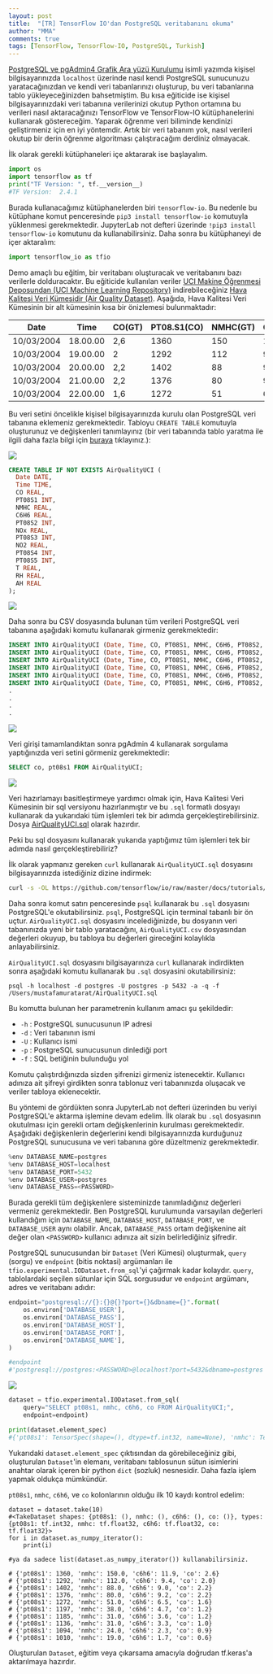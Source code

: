 ```yaml
---
layout: post
title:  "[TR] TensorFlow IO'dan PostgreSQL veritabanını okuma"
author: "MMA"
comments: true
tags: [TensorFlow, TensorFlow-IO, PostgreSQL, Turkish]
---
```


[PostgreSQL ve pgAdmin4 Grafik Ara yüzü Kurulumu](https://mmuratarat.github.io/2020-11-18/TR_how_to_install_postgresql_pgadmin4) isimli yazımda kişisel bilgisayarınızda `localhost` üzerinde nasıl kendi PostgreSQL sunucunuzu yaratacağınızdan ve kendi veri tabanlarınızı oluşturup, bu veri tabanlarına tablo yükleyeceğinizden bahsetmiştim. Bu kısa eğiticide ise kişisel bilgisayarınızdaki veri tabanına verilerinizi okutup Python ortamına bu verileri nasıl aktaracağınızı TensorFlow ve TensorFlow-IO kütüphanelerini kullanarak göstereceğim. Yaparak öğrenme veri biliminde kendinizi geliştirmeniz için en iyi yöntemdir. Artık bir veri tabanım yok, nasıl verileri okutup bir derin öğrenme algoritması çalıştıracağım derdiniz olmayacak. 

İlk olarak gerekli kütüphaneleri içe aktararak ise başlayalım.

```python
import os
import tensorflow as tf
print("TF Version: ", tf.__version__)
#TF Version:  2.4.1
```

Burada kullanacağımız kütüphanelerden biri `tensorflow-io`. Bu nedenle bu kütüphane komut penceresinde `pip3 install tensorflow-io` komutuyla yüklenmesi gerekmektedir. JupyterLab not defteri üzerinde `!pip3 install tensorflow-io` komutunu da kullanabilirsiniz. Daha sonra bu kütüphaneyi de içer aktaralım:

```python
import tensorflow_io as tfio
```

Demo amaçlı bu eğitim, bir veritabanı oluşturacak ve veritabanını bazı verilerle dolduracaktır. Bu eğiticide kullanılan veriler [UCI Makine Öğrenmesi Deposundan (UCI Machine Learning Repository)](http://archive.ics.uci.edu/ml) indirebileceğiniz [Hava Kalitesi Veri Kümesidir (Air Quality Dataset)](https://archive.ics.uci.edu/ml/datasets/Air+Quality). Aşağıda, Hava Kalitesi Veri Kümesinin bir alt kümesinin kısa bir önizlemesi bulunmaktadır:

Date|Time|CO(GT)|PT08.S1(CO)|NMHC(GT)|C6H6(GT)|PT08.S2(NMHC)|NOx(GT)|PT08.S3(NOx)|NO2(GT)|PT08.S4(NO2)|PT08.S5(O3)|T|RH|AH|
----|----|------|-----------|--------|--------|-------------|----|----------|-------|------------|-----------|-|--|--|
10/03/2004|18.00.00|2,6|1360|150|11,9|1046|166|1056|113|1692|1268|13,6|48,9|0,7578|
10/03/2004|19.00.00|2|1292|112|9,4|955|103|1174|92|1559|972|13,3|47,7|0,7255|
10/03/2004|20.00.00|2,2|1402|88|9,0|939|131|1140|114|1555|1074|11,9|54,0|0,7502|
10/03/2004|21.00.00|2,2|1376|80|9,2|948|172|1092|122|1584|1203|11,0|60,0|0,7867|
10/03/2004|22.00.00|1,6|1272|51|6,5|836|131|1205|116|1490|1110|11,2|59,6|0,7888|

Bu veri setini öncelikle kişisel bilgisayarınızda kurulu olan PostgreSQL veri tabanına eklemeniz gerekmektedir. Tabloyu  `CREATE TABLE` komutuyla oluşturunuz ve değişkenleri tanımlayınız (bir veri tabanında tablo yaratma ile ilgili daha fazla bilgi için [buraya](https://www.postgresqltutorial.com/postgresql-create-table/) tıklayınız.):

![](https://github.com/mmuratarat/mmuratarat.github.io/blob/master/_posts/images/ss1_psql.png?raw=true)

```sql
CREATE TABLE IF NOT EXISTS AirQualityUCI (
  Date DATE, 
  Time TIME, 
  CO REAL,
  PT08S1 INT,
  NMHC REAL,
  C6H6 REAL,
  PT08S2 INT,
  NOx REAL,
  PT08S3 INT,
  NO2 REAL,
  PT08S4 INT,
  PT08S5 INT,
  T REAL,
  RH REAL,
  AH REAL
);
```

![](https://github.com/mmuratarat/mmuratarat.github.io/blob/master/_posts/images/ss2_psql.png?raw=true)

Daha sonra bu CSV dosyasında bulunan tüm verileri PostgreSQL veri tabanına aşağıdaki komutu kullanarak girmeniz gerekmektedir:

```sql
INSERT INTO AirQualityUCI (Date, Time, CO, PT08S1, NMHC, C6H6, PT08S2, NOx, PT08S3, NO2, PT08S4, PT08S5, T, RH, AH) VALUES('2004/03/10', '18:00:00', 2.6, 1360, 150, 11.9, 1046, 166, 1056, 113, 1692, 1268, 13.6, 48.9, 0.7578);
INSERT INTO AirQualityUCI (Date, Time, CO, PT08S1, NMHC, C6H6, PT08S2, NOx, PT08S3, NO2, PT08S4, PT08S5, T, RH, AH) VALUES('2004/03/10', '19:00:00', 2, 1292, 112, 9.4, 955, 103, 1174, 92, 1559, 972, 13.3, 47.7, 0.7255);
INSERT INTO AirQualityUCI (Date, Time, CO, PT08S1, NMHC, C6H6, PT08S2, NOx, PT08S3, NO2, PT08S4, PT08S5, T, RH, AH) VALUES('2004/03/10', '20:00:00', 2.2, 1402, 88, 9.0, 939, 131, 1140, 114, 1555, 1074, 11.9, 54.0, 0.7502);
INSERT INTO AirQualityUCI (Date, Time, CO, PT08S1, NMHC, C6H6, PT08S2, NOx, PT08S3, NO2, PT08S4, PT08S5, T, RH, AH) VALUES('2004/03/10', '21:00:00', 2.2, 1376, 80, 9.2, 948, 172, 1092, 122, 1584, 1203, 11.0, 60.0, 0.7867);
INSERT INTO AirQualityUCI (Date, Time, CO, PT08S1, NMHC, C6H6, PT08S2, NOx, PT08S3, NO2, PT08S4, PT08S5, T, RH, AH) VALUES('2004/03/10', '22:00:00', 1.6, 1272, 51, 6.5, 836, 131, 1205, 116, 1490, 1110, 11.2, 59.6, 0.7888);
INSERT INTO AirQualityUCI (Date, Time, CO, PT08S1, NMHC, C6H6, PT08S2, NOx, PT08S3, NO2, PT08S4, PT08S5, T, RH, AH) VALUES('2004/03/10', '23:00:00', 1.2, 1197, 38, 4.7, 750, 89, 1337, 96, 1393, 949, 11.2, 59.2, 0.7848);
.
.
.
.
```

![](https://github.com/mmuratarat/mmuratarat.github.io/blob/master/_posts/images/ss3_psql.png?raw=true)

Veri girişi tamamlandıktan sonra pgAdmin 4 kullanarak sorgulama yaptığınızda veri setini görmeniz gerekmektedir:

```sql
SELECT co, pt08s1 FROM AirQualityUCI;
```

![](https://github.com/mmuratarat/mmuratarat.github.io/blob/master/_posts/images/ss4_psql.png?raw=true)

Veri hazırlamayı basitleştirmeye yardımcı olmak için, Hava Kalitesi Veri Kümesinin bir sql versiyonu hazırlanmıştır ve bu `.sql` formatlı dosyayı kullanarak da yukarıdaki tüm işlemleri tek bir adımda gerçekleştirebilirsiniz. Dosya [AirQualityUCI.sql](https://github.com/tensorflow/io/blob/master/docs/tutorials/postgresql/AirQualityUCI.sql) olarak hazırdır.

Peki bu sql dosyasını kullanarak yukarıda yaptığımız tüm işlemleri tek bir adımda nasıl gerçekleştirebiliriz?

İlk olarak yapmanız gereken `curl` kullanarak `AirQualityUCI.sql` dosyasını bilgisayarınızda istediğiniz dizine indirmek:

```bash
curl -s -OL https://github.com/tensorflow/io/raw/master/docs/tutorials/postgresql/AirQualityUCI.sql
```

Daha sonra komut satırı penceresinde `psql` kullanarak bu `.sql` dosyasını PostgreSQL'e okutabilirsiniz. `psql`, PostgreSQL için terminal tabanlı bir ön uçtur.
`AirQualityUCI.sql` dosyasını incelediğinizde, bu dosyanın veri tabanınızda yeni bir tablo yaratacağını, `AirQualityUCI.csv` dosyasından değerleri okuyup, bu tabloya bu değerleri gireceğini kolaylıkla anlayabilirsiniz.

`AirQualityUCI.sql` dosyasını bilgisayarınıza `curl` kullanarak indirdikten sonra aşağıdaki komutu kullanarak bu `.sql` dosyasini okutabilirsiniz:

```
psql -h localhost -d postgres -U postgres -p 5432 -a -q -f /Users/mustafamuratarat/AirQualityUCI.sql
```

Bu komutta bulunan her parametrenin kullanım amacı şu şekildedir:

* `-h` : PostgreSQL sunucusunun IP adresi
* `-d` : Veri tabanının ismi
* `-U` : Kullanıcı ismi
* `-p` : PostgreSQL sunucusunun dinlediği port
* `-f` : SQL betiğinin bulunduğu yol

Komutu çalıştırdığınızda sizden şifrenizi girmeniz istenecektir. Kullanıcı adınıza ait şifreyi girdikten sonra tablonuz veri tabanınızda oluşacak ve veriler tabloya eklenecektir. 

Bu yöntemi de gördükten sonra JupyterLab not defteri üzerinden bu veriyi PostgreSQL'e aktarma işlemine devam edelim. İlk olarak bu `.sql` dosyasının okutulması için gerekli ortam değişkenlerinin kurulması gerekmektedir. Aşağıdaki değişkenlerin değerlerini kendi bilgisayarınızda kurduğunuz PostgreSQL sunucusuna ve veri tabanına göre düzeltmeniz gerekmektedir.

```python
%env DATABASE_NAME=postgres
%env DATABASE_HOST=localhost
%env DATABASE_PORT=5432
%env DATABASE_USER=postgres
%env DATABASE_PASS=<PASSWORD>
```

Burada gerekli tüm değişkenlere sisteminizde tanımladığınız değerleri vermeniz gerekmektedir. Ben PostgreSQL kurulumunda varsayılan değerleri kullandığım için `DATABASE_NAME`, `DATABASE_HOST`, `DATABASE_PORT`, ve `DATABASE_USER` aynı olabilir. Ancak, `DATABASE_PASS` ortam değişkenine ait değer olan `<PASSWORD>` kullanıcı adınıza ait sizin belirlediğiniz şifredir.

PostgreSQL sunucusundan bir `Dataset` (Veri Kümesi) oluşturmak, `query` (sorgu) ve `endpoint` (bitis noktasi) argümanları ile `tfio.experimental.IODataset.from_sql`'yi çağırmak kadar kolaydır. `query`, tablolardaki seçilen sütunlar için SQL sorgusudur ve `endpoint` argümanı, adres ve veritabanı adıdır:

```python
endpoint="postgresql://{}:{}@{}?port={}&dbname={}".format(
    os.environ['DATABASE_USER'],
    os.environ['DATABASE_PASS'],
    os.environ['DATABASE_HOST'],
    os.environ['DATABASE_PORT'],
    os.environ['DATABASE_NAME'],
)

#endpoint
#'postgresql://postgres:<PASSWORD>@localhost?port=5432&dbname=postgres'
```

![](https://github.com/mmuratarat/mmuratarat.github.io/blob/master/_posts/images/tensorflowio_endpoint.jpeg?raw=true)

```python
dataset = tfio.experimental.IODataset.from_sql(
    query="SELECT pt08s1, nmhc, c6h6, co FROM AirQualityUCI;",
    endpoint=endpoint)

print(dataset.element_spec)
#{'pt08s1': TensorSpec(shape=(), dtype=tf.int32, name=None), 'nmhc': TensorSpec(shape=(), dtype=tf.float32, name=None), 'c6h6': TensorSpec(shape=(), dtype=tf.float32, name=None), 'co': TensorSpec(shape=(), dtype=tf.float32, name=None)}
```

Yukarıdaki `dataset.element_spec` çıktısından da görebileceğiniz gibi, oluşturulan `Dataset`'in elemanı, veritabanı tablosunun sütun isimlerini anahtar olarak içeren bir python `dict` (sozluk) nesnesidir. Daha fazla işlem yapmak oldukça mümkündür.

`pt08s1`, `nmhc`, `c6h6`, ve `co`  kolonlarının olduğu ilk 10 kaydı kontrol edelim:

```
dataset = dataset.take(10)
#<TakeDataset shapes: {pt08s1: (), nmhc: (), c6h6: (), co: ()}, types: {pt08s1: tf.int32, nmhc: tf.float32, c6h6: tf.float32, co: tf.float32}>
for i in dataset.as_numpy_iterator():
    print(i)

#ya da sadece list(dataset.as_numpy_iterator()) kullanabilirsiniz.

# {'pt08s1': 1360, 'nmhc': 150.0, 'c6h6': 11.9, 'co': 2.6}
# {'pt08s1': 1292, 'nmhc': 112.0, 'c6h6': 9.4, 'co': 2.0}
# {'pt08s1': 1402, 'nmhc': 88.0, 'c6h6': 9.0, 'co': 2.2}
# {'pt08s1': 1376, 'nmhc': 80.0, 'c6h6': 9.2, 'co': 2.2}
# {'pt08s1': 1272, 'nmhc': 51.0, 'c6h6': 6.5, 'co': 1.6}
# {'pt08s1': 1197, 'nmhc': 38.0, 'c6h6': 4.7, 'co': 1.2}
# {'pt08s1': 1185, 'nmhc': 31.0, 'c6h6': 3.6, 'co': 1.2}
# {'pt08s1': 1136, 'nmhc': 31.0, 'c6h6': 3.3, 'co': 1.0}
# {'pt08s1': 1094, 'nmhc': 24.0, 'c6h6': 2.3, 'co': 0.9}
# {'pt08s1': 1010, 'nmhc': 19.0, 'c6h6': 1.7, 'co': 0.6}
```

Oluşturulan `Dataset`, eğitim veya çıkarsama amacıyla doğrudan tf.keras'a aktarılmaya hazırdır.


